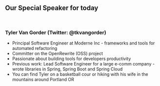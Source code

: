 ## Our Special Speaker for today

<br/>

### Tyler Van Gorder (Twitter: @tkvangorder)
- Principal Software Engineer at Moderne Inc - frameworks and tools for automated refactoring
- Committer on the OpenRewrite (OSS) project
- Passionate about building tools for developers productivity
- Previous work: Lead Software Engineer for a large e-comm company - wrote libraries in Spring, Spring Boot and Spring Cloud
- You can find Tyler on a basketball cour or hiking with his wife in the mountains around Portland OR




